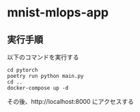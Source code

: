 # mnist-mlops-app

## 実行手順

以下のコマンドを実行する

```console
cd pytorch
poetry run python main.py
cd ..
docker-compose up -d
```

その後、http://localhost:8000 にアクセスする
